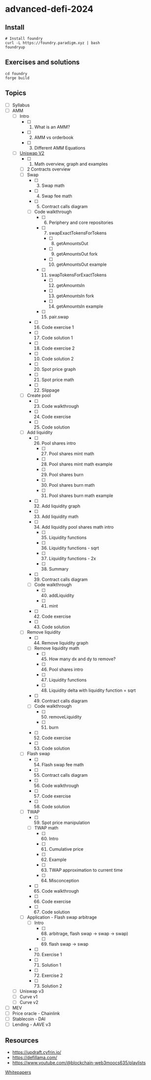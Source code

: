 # advanced-defi-2024

## Install

```shell
# Install foundry
curl -L https://foundry.paradigm.xyz | bash
foundryup
```

## Exercises and solutions

```shell
cd foundry
forge build
```

## Topics

- [ ] Syllabus
- [ ] AMM
  - [ ] Intro
    - [ ] 1. What is an AMM?
    - [ ] 2. AMM vs orderbook
    - [ ] 3. Different AMM Equations
  - [ ] [Uniswap V2](./topics/amm/uniswap-v2/README.md)
    - [ ] 1. Math overview, graph and examples
    - [ ] 2 Contracts overview
    - [ ] Swap
      - [ ] 3. Swap math
      - [ ] 4. Swap fee math
      - [ ] 5. Contract calls diagram
      - [ ] Code walkthrough
        - [ ] 6. Periphery and core repositories
        - [ ] 7. swapExactTokensForTokens
          - [ ] 8. getAmountsOut
          - [ ] 9. getAmountsOut fork
          - [ ] 10. getAmountsOut example
        - [ ] 11. swapTokensForExactTokens
          - [ ] 12. getAmountsIn
          - [ ] 13. getAmountsIn fork
          - [ ] 14. getAmountsIn example
        - [ ] 15. pair.swap
      - [ ] 16. Code exercise 1
      - [ ] 17. Code solution 1
      - [ ] 18. Code exercise 2
      - [ ] 10. Code solution 2
      - [ ] 20. Spot price graph
      - [ ] 21. Spot price math
      - [ ] 22. Slippage
    - [ ] Create pool
      - [ ] 23. Code walkthrough
      - [ ] 24. Code exercise
      - [ ] 25. Code solution
    - [ ] Add liquidity
      - [ ] 26. Pool shares intro
        - [ ] 27. Pool shares mint math
        - [ ] 28. Pool shares mint math example
        - [ ] 29. Pool shares burn
        - [ ] 30. Pool shares burn math
        - [ ] 31. Pool shares burn math example
      - [ ] 32. Add liquidity graph
      - [ ] 33. Add liquidity math
      - [ ] 34. Add liquidity pool shares math intro
        - [ ] 35. Liquidity functions
        - [ ] 36. Liquidity functions - sqrt
        - [ ] 37. Liquidity functions - 2x
        - [ ] 38. Summary
      - [ ] 39. Contract calls diagram
      - [ ] Code walkthrough
        - [ ] 40. addLiquidity
        - [ ] 41. mint
      - [ ] 42. Code exercise
      - [ ] 43. Code solution
    - [ ] Remove liquidity
      - [ ] 44. Remove liquidity graph
      - [ ] Remove liquidity math
        - [ ] 45. How many dx and dy to remove?
        - [ ] 46. Pool shares intro
        - [ ] 47. Liquidity functions
        - [ ] 48. Liquidity delta with liquidity function = sqrt
      - [ ] 49. Contract calls diagram
      - [ ] Code walkthrough
        - [ ] 50. removeLiquidity
        - [ ] 51. burn
      - [ ] 52. Code exercise
      - [ ] 53. Code solution
    - [ ] Flash swap
      - [ ] 54. Flash swap fee math
      - [ ] 55. Contract calls diagram
      - [ ] 56. Code walkthrough
      - [ ] 57. Code exercise
      - [ ] 58. Code solution
    - [ ] TWAP
      - [ ] 59. Spot price manipulation
      - [ ] TWAP math
        - [ ] 60. Intro
        - [ ] 61. Cumulative price
        - [ ] 62. Example
        - [ ] 63. TWAP approximation to current time
        - [ ] 64. Misconception
      - [ ] 65. Code walkthrough
      - [ ] 66. Code exercise
      - [ ] 67. Code solution
    - [ ] Application - Flash swap arbitrage
      - [ ] Intro
        - [ ] 68. arbitrage, flash swap -> swap -> swap)
        - [ ] 69. flash swap -> swap
      - [ ] 70. Exercise 1
      - [ ] 71. Solution 1
      - [ ] 72. Exercise 2
      - [ ] 73. Solution 2
  - [ ] Uniswap v3
  - [ ] Curve v1
  - [ ] Curve v2
- [ ] MEV
- [ ] Price oracle - Chainlink
- [ ] Stablecoin - DAI
- [ ] Lending - AAVE v3

## Resources

- https://updraft.cyfrin.io/
- https://defillama.com/
- https://www.youtube.com/@blockchain-web3moocs635/playlists

[Whitepapers](./whitepapers)
